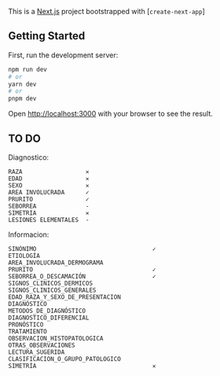 This is a [Next.js](https://nextjs.org/) project bootstrapped with [`create-next-app`]

## Getting Started

First, run the development server:

```bash
npm run dev
# or
yarn dev
# or
pnpm dev
```

Open [http://localhost:3000](http://localhost:3000) with your browser to see the result.

## TO DO

Diagnostico:

```
RAZA                  ✕
EDAD                  ✕
SEXO                  ✕
AREA INVOLUCRADA      ✓
PRURITO               ✓
SEBORREA              -
SIMETRIA              ✕
LESIONES ELEMENTALES  -
```

Informacion: 
```
SINÓNIMO                                 ✓
ETIOLOGÍA                                
AREA_INVOLUCRADA_DERMOGRAMA              
PRURITO                                  ✓
SEBORREA_O_DESCAMACIÓN                   ✓
SIGNOS_CLINICOS_DERMICOS                 
SIGNOS_CLINICOS_GENERALES                
EDAD_RAZA_Y_SEXO_DE_PRESENTACION         
DIAGNÓSTICO                              
METODOS_DE_DIAGNÓSTICO                   
DIAGNOSTICO_DIFERENCIAL                  
PRONÓSTICO                               
TRATAMIENTO                              
OBSERVACION_HISTOPATOLOGICA              
OTRAS_OBSERVACIONES                      
LECTURA_SUGERIDA                        
CLASIFICACION_O_GRUPO_PATOLOGICO         
SIMETRÍA                                 ✕
```
